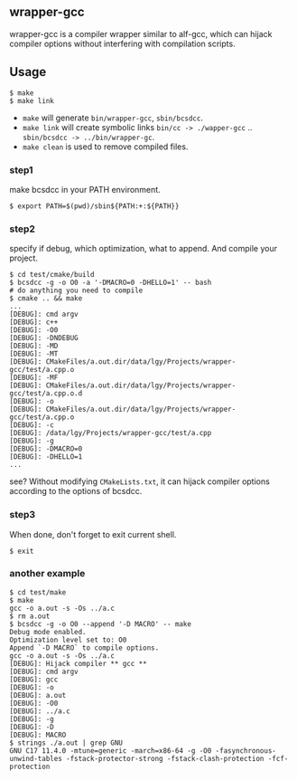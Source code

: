 ## wrapper-gcc

wrapper-gcc is a compiler wrapper similar to alf-gcc, which can hijack compiler options without interfering with compilation scripts.

## Usage

```
$ make
$ make link
```

- `make` will generate `bin/wrapper-gcc`, `sbin/bcsdcc`.
- `make link` will create symbolic links `bin/cc -> ./wapper-gcc` .. `sbin/bcsdcc -> ../bin/wrapper-gc`.
- `make clean` is used to remove compiled files.

### step1

make bcsdcc in your PATH environment.

```
$ export PATH=$(pwd)/sbin${PATH:+:${PATH}}
```

### step2

specify if debug, which optimization, what to append. And compile your project.

```
$ cd test/cmake/build
$ bcsdcc -g -o O0 -a '-DMACRO=0 -DHELLO=1' -- bash
# do anything you need to compile
$ cmake .. && make
...
[DEBUG]: cmd argv
[DEBUG]: c++
[DEBUG]: -O0
[DEBUG]: -DNDEBUG
[DEBUG]: -MD
[DEBUG]: -MT
[DEBUG]: CMakeFiles/a.out.dir/data/lgy/Projects/wrapper-gcc/test/a.cpp.o
[DEBUG]: -MF
[DEBUG]: CMakeFiles/a.out.dir/data/lgy/Projects/wrapper-gcc/test/a.cpp.o.d
[DEBUG]: -o
[DEBUG]: CMakeFiles/a.out.dir/data/lgy/Projects/wrapper-gcc/test/a.cpp.o
[DEBUG]: -c
[DEBUG]: /data/lgy/Projects/wrapper-gcc/test/a.cpp
[DEBUG]: -g
[DEBUG]: -DMACRO=0
[DEBUG]: -DHELLO=1
...
```

see? Without modifying `CMakeLists.txt`, it can hijack compiler options according to the options of bcsdcc.

### step3

When done, don't forget to exit current shell.
```
$ exit
```

### another example

```
$ cd test/make
$ make
gcc -o a.out -s -Os ../a.c
$ rm a.out 
$ bcsdcc -g -o O0 --append '-D MACRO' -- make
Debug mode enabled.
Optimization level set to: O0
Append `-D MACRO` to compile options.
gcc -o a.out -s -Os ../a.c
[DEBUG]: Hijack compiler ** gcc ** 
[DEBUG]: cmd argv
[DEBUG]: gcc
[DEBUG]: -o
[DEBUG]: a.out
[DEBUG]: -O0
[DEBUG]: ../a.c
[DEBUG]: -g
[DEBUG]: -D
[DEBUG]: MACRO
$ strings ./a.out | grep GNU
GNU C17 11.4.0 -mtune=generic -march=x86-64 -g -O0 -fasynchronous-unwind-tables -fstack-protector-strong -fstack-clash-protection -fcf-protection
```
